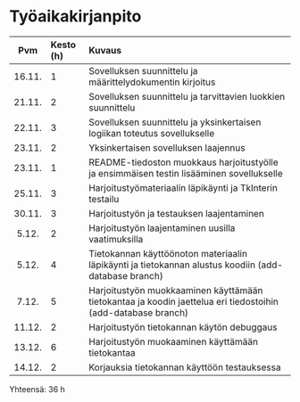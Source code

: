 # Työaikakirjanpito

| Pvm | Kesto (h) | Kuvaus  |
| :----:|:-----| :-----|
| 16.11. | 1 | Sovelluksen suunnittelu ja määrittelydokumentin kirjoitus |
| 21.11. | 2 | Sovelluksen suunnittelu ja tarvittavien luokkien suunnittelu |
| 22.11. | 3 | Sovelluksen suunnittelu ja yksinkertaisen logiikan toteutus sovellukselle |
| 23.11. | 2 | Yksinkertaisen sovelluksen laajennus |
| 23.11. | 1 | README-tiedoston muokkaus harjoitustyölle ja ensimmäisen testin lisääminen sovellukselle |
| 25.11. | 3 | Harjoitustyömateriaalin läpikäynti ja TkInterin testailu |
| 30.11. | 3 | Harjoitustyön ja testauksen laajentaminen |
| 5.12. | 2 | Harjoitustyön laajentaminen uusilla vaatimuksilla |
| 5.12. | 4 | Tietokannan käyttöönoton materiaalin läpikäynti ja tietokannan alustus koodiin (add-database branch) |
| 7.12. | 5 | Harjoitustyön muokkaaminen käyttämään tietokantaa ja koodin jaettelua eri tiedostoihin (add-database branch) |
| 11.12. | 2 | Harjoitustyön tietokannan käytön debuggaus |
| 13.12. | 6 | Harjoitustyön muokaaminen käyttämään tietokantaa |
| 14.12. | 2 | Korjauksia tietokannan käyttöön testauksessa |

Yhteensä: 36 h
